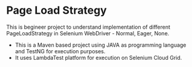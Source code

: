 # Page Load Strategy

This is begineer project to understand implementation of different PageLoadStrategy in Selenium WebDriver - Normal, Eager, None.


- This is a Maven based project using JAVA as programming language and TestNG for execution purposes.
- It uses LambdaTest platform for execution on Selenium Cloud Grid.
